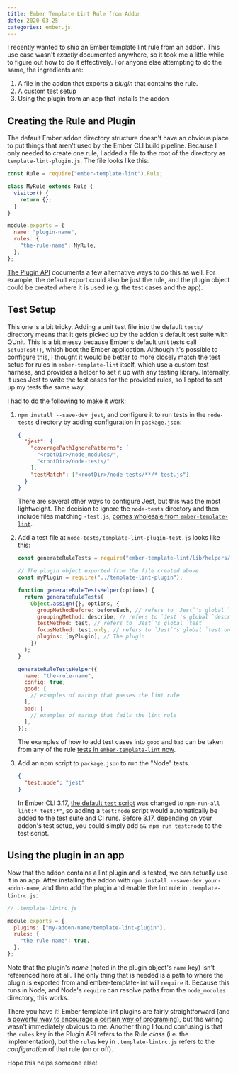 ```yaml
---
title: Ember Template Lint Rule from Addon
date: 2020-03-25
categories: ember.js
---
```


I recently wanted to ship an Ember template lint rule from an addon. This use case wasn't _exactly_
documented anywhere, so it took me a little while to figure out how to do it effectively. For anyone
else attempting to do the same, the ingredients are:

1. A file in the addon that exports a _plugin_ that contains the rule.
1. A custom test setup
1. Using the plugin from an app that installs the addon

## Creating the Rule and Plugin

The default Ember addon directory structure doesn't have an obvious place to put things that aren't
used by the Ember CLI build pipeline. Because I only needed to create one rule, I added a file to
the root of the directory as `template-lint-plugin.js`. The file looks like this:

```js
const Rule = require("ember-template-lint").Rule;

class MyRule extends Rule {
  visitor() {
    return {};
  }
}

module.exports = {
  name: "plugin-name",
  rules: {
    "the-rule-name": MyRule,
  },
};
```

[The Plugin API][1] documents a few alternative ways to do this as well. For example, the default export
could also be just the rule, and the plugin object could be created where it is used (e.g. the
test cases and the app).

## Test Setup

This one is a bit tricky. Adding a unit test file into the default `tests/` directory means
that it gets picked up by the addon's default test suite with QUnit. This is a bit messy because
Ember's default unit tests call `setupTest()`, which boot the Ember application. Although it's possible
to configure this, I thought it would be better to more closely match the test setup for rules
in `ember-template-lint` itself, which use a custom test harness, and provides a helper to set
it up with any testing library. Internally, it uses Jest to write the test cases for the provided rules,
so I opted to set up my tests the same way.

I had to do the following to make it work:

1.  `npm install --save-dev jest`, and configure it to run tests in the `node-tests` directory by
    adding configuration in `package.json`:

    ```json
    {
      "jest": {
        "coveragePathIgnorePatterns": [
          "<rootDir>/node_modules/",
          "<rootDir>/node-tests/"
        ],
        "testMatch": ["<rootDir>/node-tests/**/*-test.js"]
      }
    }
    ```

    There are several other ways to configure Jest, but this was the most lightweight. The
    decision to ignore the `node-tests` directory and then include files matching `-test.js`,
    [comes wholesale from `ember-template-lint`][3].

1.  Add a test file at `node-tests/template-lint-plugin-test.js` looks like this:

    ```js
    const generateRuleTests = require("ember-template-lint/lib/helpers/rule-test-harness");

    // The plugin object exported from the file created above.
    const myPlugin = require("../template-lint-plugin");

    function generateRuleTestsHelper(options) {
      return generateRuleTests(
        Object.assign({}, options, {
          groupMethodBefore: beforeEach, // refers to `Jest`'s global `beforeEach`
          groupingMethod: describe, // refers to `Jest`'s global `describe`
          testMethod: test, // refers to `Jest`'s global `test`
          focusMethod: test.only, // refers to `Jest`'s global `test.only`
          plugins: [myPlugin], // The plugin
        })
      );
    }

    generateRuleTestsHelper({
      name: "the-rule-name",
      config: true,
      good: [
        // examples of markup that passes the lint rule
      ],
      bad: [
        // examples of markup that fails the lint rule
      ],
    });
    ```

    The examples of how to add test cases into `good` and `bad` can be taken from any of the rule
    [tests in `ember-template-lint` now][2].

1.  Add an npm script to `package.json` to run the "Node" tests.

    ```json
    {
      "test:node": "jest"
    }
    ```

    In Ember CLI 3.17, [the default `test` script][5] was changed to `npm-run-all lint:* test:*"`, so adding
    a `test:node` script would automatically be added to the test suite and CI runs. Before 3.17,
    depending on your addon's test setup, you could simply add `&& npm run test:node` to the test script.

## Using the plugin in an app

Now that the addon contains a lint plugin and is tested, we can actually use it in an app.
After installing the addon with `npm install --save-dev your-addon-name`, and then add the plugin
and enable the lint rule in `.template-lintrc.js`:

```js
// .template-lintrc.js

module.exports = {
  plugins: ["my-addon-name/template-lint-plugin"],
  rules: {
    "the-rule-name": true,
  },
};
```

Note that the plugin's _name_ (noted in the plugin object's `name` key) isn't referenced here at all.
The only thing that is needed is a path to where the plugin is exported from and ember-template-lint
will `require` it. Because this runs in Node, and Node's `require` can resolve paths from the
`node_modules` directory, this works.

There you have it! Ember template lint plugins are fairly straightforward (and a [powerful way to
encourage a certain way of programing][4]), but the wiring wasn't immediately
obvious to me. Another thing I found confusing is that the `rules` key in the Plugin API
refers to the Rule _class_ (i.e. the implementation), but the `rules` key in `.template-lintrc.js`
refers to the _configuration_ of that rule (on or off).

Hope this helps someone else!

[1]: https://github.com/ember-template-lint/ember-template-lint/blob/v2.4.1/docs/plugins.md
[2]: https://github.com/ember-template-lint/ember-template-lint/tree/v2.4.1/test/unit/rules
[3]: https://github.com/ember-template-lint/ember-template-lint/blob/v2.4.1/package.json#L28-L36
[4]: https://twitter.com/mehulkar/status/1240020900960825345
[5]: https://github.com/ember-cli/ember-cli/pull/9009
